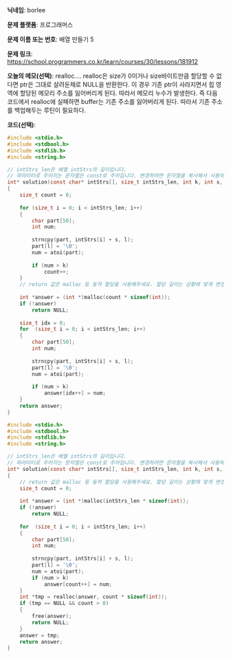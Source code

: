 **닉네임**: borlee

**문제 플랫폼**: 프로그래머스

**문제 이름 또는 번호**: 배열 만들기 5

**문제 링크**: https://school.programmers.co.kr/learn/courses/30/lessons/181912

**오늘의 메모(선택)**: 
realloc....
 realloc은 size가 0이거나 size바이트만큼 할당할 수 없다면 ptr은 그대로 살려둔채로 NULL을 반환한다. 이 경우 기존 ptr이 사라지면서 힙 영역에 할당된 메모리 주소를 잃어버리게 된다. 따라서 메모리 누수가 발생한다. 즉 다음 코드에서 realloc에 실패하면 buffer는 기존 주소를 잃어버리게 된다. 따라서 기존 주소를 백업해두는 루틴이 필요하다.

**코드(선택)**:

```c
#include <stdio.h>
#include <stdbool.h>
#include <stdlib.h>
#include <string.h>

// intStrs_len은 배열 intStrs의 길이입니다.
// 파라미터로 주어지는 문자열은 const로 주어집니다. 변경하려면 문자열을 복사해서 사용하세요.
int* solution(const char* intStrs[], size_t intStrs_len, int k, int s, int l) 
{
    size_t count = 0;
    
    for (size_t i = 0; i < intStrs_len; i++)
    {
        char part[50];
        int num;
        
        strncpy(part, intStrs[i] + s, l);
        part[l] = '\0';
        num = atoi(part);
        
        if (num > k)
            count++;
    }
    // return 값은 malloc 등 동적 할당을 사용해주세요. 할당 길이는 상황에 맞게 변경해주세요.
    
    int *answer = (int *)malloc(count * sizeof(int));
    if (!answer)
        return NULL;
    
    size_t idx = 0;
    for  (size_t i = 0; i < intStrs_len; i++)
    {
        char part[50];
        int num;
        
        strncpy(part, intStrs[i] + s, l);
        part[l] = '\0';
        num = atoi(part);
        
        if (num > k)
            answer[idx++] = num;
    }
    return answer;
}
```

```c
#include <stdio.h>
#include <stdbool.h>
#include <stdlib.h>
#include <string.h>

// intStrs_len은 배열 intStrs의 길이입니다.
// 파라미터로 주어지는 문자열은 const로 주어집니다. 변경하려면 문자열을 복사해서 사용하세요.
int* solution(const char* intStrs[], size_t intStrs_len, int k, int s, int l) 
{
    // return 값은 malloc 등 동적 할당을 사용해주세요. 할당 길이는 상황에 맞게 변경해주세요.
    size_t count = 0;
    
    int *answer = (int *)malloc(intStrs_len * sizeof(int));
    if (!answer)
        return NULL;
    
    for  (size_t i = 0; i < intStrs_len; i++)
    {
        char part[50];
        int num;
        
        strncpy(part, intStrs[i] + s, l);
        part[l] = '\0';
        num = atoi(part);
        if (num > k)
            answer[count++] = num;
    }
    int *tmp = realloc(answer, count * sizeof(int));
    if (tmp == NULL && count > 0)
    {
        free(answer); 
        return NULL;
    }
    answer = tmp;
    return answer;
}
```
